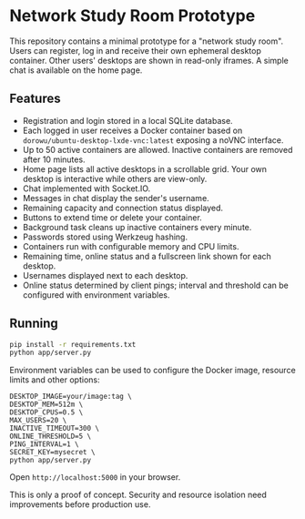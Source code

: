 # Network Study Room Prototype

This repository contains a minimal prototype for a "network study room".
Users can register, log in and receive their own ephemeral desktop container.
Other users' desktops are shown in read-only iframes.
A simple chat is available on the home page.

## Features

- Registration and login stored in a local SQLite database.
- Each logged in user receives a Docker container based on
  `dorowu/ubuntu-desktop-lxde-vnc:latest` exposing a noVNC interface.
- Up to 50 active containers are allowed. Inactive containers are removed
  after 10 minutes.
- Home page lists all active desktops in a scrollable grid. Your own desktop is
  interactive while others are view-only.
- Chat implemented with Socket.IO.
- Messages in chat display the sender's username.
- Remaining capacity and connection status displayed.
- Buttons to extend time or delete your container.
- Background task cleans up inactive containers every minute.
- Passwords stored using Werkzeug hashing.
- Containers run with configurable memory and CPU limits.
- Remaining time, online status and a fullscreen link shown for each desktop.
- Usernames displayed next to each desktop.
- Online status determined by client pings; interval and threshold can be
  configured with environment variables.

## Running

```bash
pip install -r requirements.txt
python app/server.py
```

Environment variables can be used to configure the Docker image, resource limits
and other options:

```
DESKTOP_IMAGE=your/image:tag \
DESKTOP_MEM=512m \
DESKTOP_CPUS=0.5 \
MAX_USERS=20 \
INACTIVE_TIMEOUT=300 \
ONLINE_THRESHOLD=5 \
PING_INTERVAL=1 \
SECRET_KEY=mysecret \
python app/server.py
```

Open `http://localhost:5000` in your browser.

This is only a proof of concept. Security and resource isolation need
improvements before production use.
